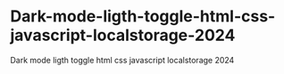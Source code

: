 # Dark-mode-ligth-toggle-html-css-javascript-localstorage-2024
Dark mode ligth toggle html css javascript localstorage 2024

